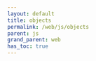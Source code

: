```yaml
---
layout: default
title: objects
permalink: /web/js/objects
parent: js
grand_parent: web
has_toc: true
---
```

